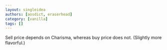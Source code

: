 ```yaml
---
layout: singleidea
authors: [aosdict, eraserhead]
category: [vanilla]
tags: []
---
```

Sell price depends on Charisma, whereas buy price does not. (Slightly more flavorful.)
